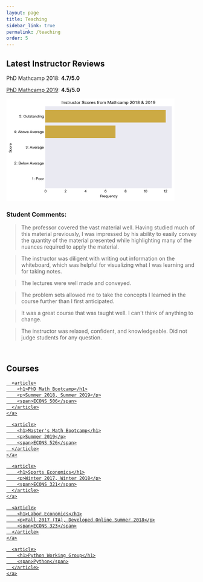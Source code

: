 ```yaml
---
layout: page
title: Teaching
sidebar_link: true
permalink: /teaching
order: 5
---
```


<!-- Maybe add a description of some sort? -->
<!--
#### [PhD Math Bootcamp]({{ site.baseurl }}/teaching/math_bootcamp_2019) (ECONS 506)

> <span style="font-size:.75em; color:#808080">The course covers topics including: Proofs, Set Theory, Real Analysis, Linear Algebra, Multivariate Calculus, and Optimization.</span>\\
> <span style="font-size:.75em; color:#808080">[Click here for the current Math Bootcamp (Summer 2019)]({{ site.baseurl }}/teaching/math_bootcamp_2019)</span>\\
> <span style="font-size:.75em; color:#808080">[Click here for last year's Math Bootcamp (Summer 2018)]({{ site.baseurl }}/teaching/math_bootcamp)</span>

#### [Master's Math Bootcamp]({{ site.baseurl }}/teaching/masters_math_bootcamp_2019) (ECONS 526)

> <span style="font-size:.75em; color:#808080">The course covers topics including: Single Variable Calculus, Multivariate Calculus, Linear Algebra, and Optimization.</span>\\
> <span style="font-size:.75em; color:#808080">[Click here for the current Math Bootcamp (Summer 2019)]({{ site.baseurl }}/teaching/masters_math_bootcamp_2019)</span>

#### [Sports Economics]({{ site.baseurl }}/teaching/321) (ECONS 321)

> <span style="font-size:.75em; color:#808080">Economic aspects of American sports; fan demand; advertising; team output decisions; league/conference organization; government and sports.</span>\\
> <span style="font-size:.75em; color:#808080">Winter 2017, Winter 2018</span>

#### Labor Economics (ECONS 323) (Created and developed online course)

> <span style="font-size:.75em; color:#808080">Functioning of labor markets; introduction to collective bargaining and labor law.</span>\\
> <span style="font-size:.75em; color:#808080">Fall 2017 (TA), Summer 2018</span>

#### [Python Working Group]({{ site.baseurl }}/teaching/python)

> <span style="font-size:.75em; color:#808080">Community griven group with weekly presentations given by its members.</span>\\
> <span style="font-size:.75em; color:#808080">Active member and presenter</span>


-->
## Latest Instructor Reviews

<!--[PhD Mathcamp 2018](../../assets/pdfs/mathcamp_2018.pdf): **4.7/5.0**-->
PhD Mathcamp 2018: **4.7/5.0**

[PhD Mathcamp 2019](../../assets/pdfs/mathcamp_2019.pdf): **4.5/5.0**

![reviews](../../assets/img/reviews.png)

### Student Comments: 

> The professor covered the vast material well. Having studied much of this material previously, I was impressed by his ability to easily convey the quantity of the material presented while highlighting many of the nuances required to apply the material. 

> The instructor was diligent with writing out information on the whiteboard, which was helpful for visualizing what I was learning and for taking notes. 

> The lectures were well made and conveyed. 

> The problem sets allowed me to take the concepts I learned in the course further than I first anticipated.

> It was a great course that was taught well. I can't think of anything to change.

> The instructor was relaxed, confident, and knowledgeable. Did not judge students for any question.

<br>

## Courses


<div class="band">
  <div class="item-1">
    <a href="/teaching/math_bootcamp_2019" class="card">
      <div class="thumb" style="background-image: url(../../assets/img/IMG_5988.JPG);"></div>
      
      <article>
        <h1>PhD Math Bootcamp</h1>
        <p>Summer 2018, Summer 2019</p>
        <span>ECONS 506</span>
      </article>
    </a>
  </div>

  <div class="item-1">
    <a href="/teaching/masters_math_bootcamp_2019" class="card">
      <div class="thumb" style="background-image: url(../../assets/img/teaching_pics/IMG_6007.JPG);"></div>
      
      <article>
        <h1>Master's Math Bootcamp</h1>
        <p>Summer 2019</p>
        <span>ECONS 526</span>
      </article>
    </a>
  </div>

  <div class="item-2">
    <a href="/teaching/321" class="card">
      <div class="thumb" style="background-image: url(../../assets/img/teaching_pics/IMG_5997.JPG);"></div>
      
      <article>
        <h1>Sports Economics</h1>
        <p>Winter 2017, Winter 2018</p>
        <span>ECONS 321</span>
      </article>
    </a>
  </div>

  <div class="item-2">
    <a href="/teaching/labor_econ" class="card">
      <div class="thumb" style="background-image: url(../../assets/img/teaching_pics/IMG_6033.JPG);"></div>
      
      <article>
        <h1>Labor Economics</h1>
        <p>Fall 2017 (TA), Developed Online Summer 2018</p>
        <span>ECONS 323</span>
      </article>
    </a>
  </div>

  <div class="item-2">
    <a href="/teaching/python" class="card">
      <div class="thumb" style="background-image: url(../../assets/img/teaching_pics/IMG_6008.JPG);"></div>
      
      <article>
        <h1>Python Working Group</h1>
        <span>Python</span>
      </article>
    </a>
  </div>

  
  

  
</div>
